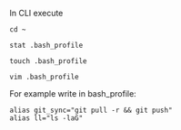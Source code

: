 In CLI execute 

```
cd ~
```

```
stat .bash_profile
```

```
touch .bash_profile
```

```
vim .bash_profile
```

For example write in bash\_profile:
```
alias git_sync="git pull -r && git push"
alias ll="ls -laG"
```

